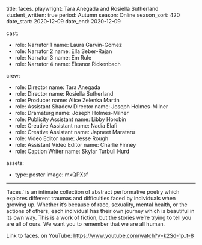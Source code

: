 title: faces.
playwright: Tara Anegada and Rosiella Sutherland
student_written: true
period: Autumn
season: Online
season_sort: 420
date_start: 2020-12-09
date_end: 2020-12-09

cast:
- role: Narrator 1
  name: Laura Garvin-Gomez
- role: Narrator 2
  name: Ella Seber-Rajan
- role: Narrator 3
  name: Em Rule
- role: Narrator 4
  name: Eleanor Rickenbach
  
crew: 
- role: Director
  name: Tara Anegada
- role: Director
  name: Rosiella Sutherland
- role: Producer
  name: Alice Zelenka Martin
- role: Assistant Shadow Director
  name: Joseph Holmes-Milner
- role: Dramaturg
  name: Joseph Holmes-Milner
- role: Publicity Assistant 
  name: Libby Horobin
- role: Creative Assistant
  name: Nadia Elafi
- role: Creative Assistant
  name: Japneet Marataru
- role: Video Editor
  name: Jesse Rough
- role: Assistant Video Editor 
  name: Charlie Finney
- role: Caption Writer
  name: Skylar Turbull Hurd

assets:
  - type: poster
    image: mxQPXsf

---
‘faces.’ is an intimate collection of abstract performative poetry which explores different traumas and difficulties faced by individuals when growing up. Whether it’s because of race, sexuality, mental health, or the actions of others, each individual has their own journey which is beautiful in its own way. This is a work of fiction, but the stories we’re trying to tell you are all of ours. We want you to remember that we are all human.

Link to faces. on YouTube: https://www.youtube.com/watch?v=k2Sd-1p_t-8

